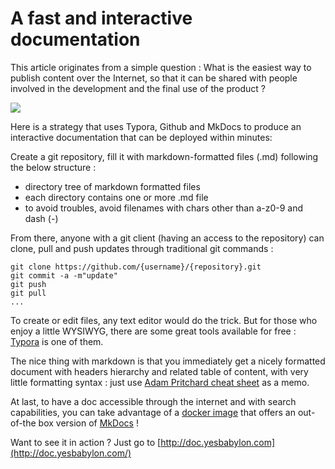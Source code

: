 # A fast and interactive documentation 

This article originates from a simple question : What is the easiest way to publish content over the Internet, so that it can be shared with people involved in the development and the final use of the product ?

![](https://i.imgur.com/0dhq23Pl.jpg)

Here is a strategy that uses Typora, Github and MkDocs to produce an interactive documentation that can be deployed within minutes:

Create a git repository, fill it with markdown-formatted files (.md) following the below structure : 

- directory tree of markdown formatted files
- each directory contains one or more .md file
- to avoid troubles, avoid filenames with chars other than a-z0-9 and dash (-)



From there, anyone with a git client (having an access to the repository) can clone, pull and push updates through traditional git commands : 
```
git clone https://github.com/{username}/{repository}.git
git commit -a -m"update"
git push
git pull
...
```



To create or edit files, any text editor would do the trick. But for those who enjoy a little WYSIWYG, there are some great tools available for free : [Typora](https://typora.io/) is one of them.

The nice thing with markdown is that you immediately get a nicely formatted document with headers hierarchy and related table of content, with very little formatting syntax : just use [Adam Pritchard cheat sheet](https://github.com/adam-p/markdown-here/wiki/Markdown-Cheatsheet) as a memo.



At last, to have a doc accessible through the internet and with search capabilities, you can take advantage of a [docker image](https://hub.docker.com/r/polinux/mkdocs/) that offers an out-of-the box version of [MkDocs](https://www.mkdocs.org/) !



Want to see it in action ? Just go to [http://doc.yesbabylon.com](http://doc.yesbabylon.com/)

